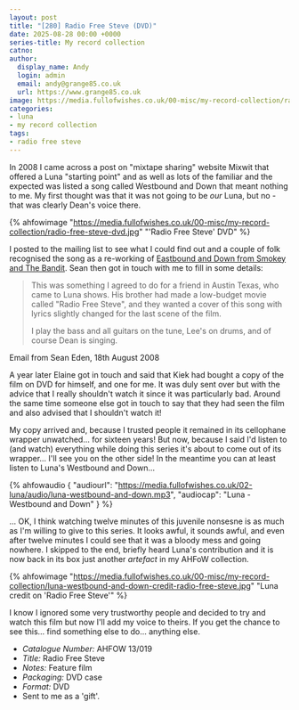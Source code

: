 ```yaml
---
layout: post
title: "[280] Radio Free Steve (DVD)"
date: 2025-08-28 00:00 +0000
series-title: My record collection
catno:
author:
  display_name: Andy
  login: admin
  email: andy@grange85.co.uk
  url: https://www.grange85.co.uk
image: https://media.fullofwishes.co.uk/00-misc/my-record-collection/radio-free-steve-dvd.jpg
categories:
- luna
- my record collection
tags:
- radio free steve
---
```

In 2008 I came across a post on "mixtape sharing" website Mixwit that offered a Luna "starting point" and as well as lots of the familiar and the expected was listed a song called Westbound and Down that meant nothing to me. My first thought was that it was not going to be _our_ Luna, but no - that was clearly Dean's voice there.

{% ahfowimage "https://media.fullofwishes.co.uk/00-misc/my-record-collection/radio-free-steve-dvd.jpg" "'Radio Free Steve' DVD" %}

I posted to the mailing list to see what I could find out and a couple of folk recognised the song as a re-working of [Eastbound and Down from Smokey and The Bandit](https://www.youtube.com/watch?v=U1wvnJ22V1Q). Sean then got in touch with me to fill in some details:

<blockquote>
<p>This was something I agreed to do for a friend in Austin Texas, who came to Luna shows. His brother had made a low-budget movie called "Radio Free Steve", and they wanted a cover of this song with lyrics slightly changed for the last scene of the film.</p>

<p>I play the bass and all guitars on the tune, Lee's on drums, and of course Dean is singing.</p>
</blockquote>
<p class="caption">Email from Sean Eden, 18th August 2008</p>

A year later Elaine got in touch and said that Kiek had bought a copy of the film on DVD for himself, and one for me. It was duly sent over but with the advice that I really shouldn't watch it since it was particularly bad. Around the same time someone else got in touch to say that they had seen the film and also advised that I shouldn't watch it!

My copy arrived and, because I trusted people it remained in its cellophane wrapper unwatched... for sixteen years! But now, because I said I'd listen to (and watch) everything while doing this series it's about to come out of its wrapper... I'll see you on the other side! In the meantime you can at least listen to Luna's Westbound and Down...

{% ahfowaudio {
"audiourl": "https://media.fullofwishes.co.uk/02-luna/audio/luna-westbound-and-down.mp3",
"audiocap": "Luna - Westbound and Down"
} %}

... OK, I think watching twelve minutes of this juvenile nonsesne is as much as I'm willing to give to this series. It looks awful, it sounds awful, and even after twelve minutes I could see that it was a bloody mess and going nowhere. I skipped to the end, briefly heard Luna's contribution and it is now back in its box just another _artefact_ in my AHFoW collection.

{% ahfowimage "https://media.fullofwishes.co.uk/00-misc/my-record-collection/luna-westbound-and-down-credit-radio-free-steve.jpg" "Luna credit on 'Radio Free Steve'" %}

I know I ignored some very trustworthy people and decided to try and watch this film but now I'll add my voice to theirs. If you get the chance to see this... find something else to do... anything else.

 - *Catalogue Number:* AHFOW 13/019
 - *Title:* Radio Free Steve
 - *Notes:* Feature film
 - *Packaging:* DVD case
 - *Format:* DVD
 - Sent to me as a 'gift'.

